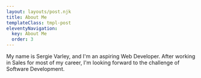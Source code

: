 ```yaml
---
layout: layouts/post.njk
title: About Me
templateClass: tmpl-post
eleventyNavigation:
  key: About Me
  order: 3
---
```


My name is Sergie Varley, and I'm an aspiring Web Developer. After working in Sales for most of my career, I'm looking forward to the challenge of Software Development. 
